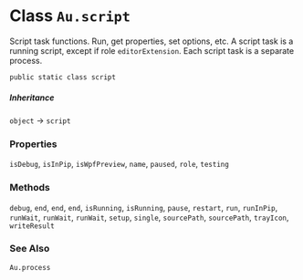# Class `Au.script`

Script task functions. Run, get properties, set options, etc. A script task is a running script, except if role `editorExtension`. Each script task is a separate process.

```
public static class script
```

##### Inheritance

`object` → `script`

### Properties

`isDebug`, `isInPip`, `isWpfPreview`, `name`, `paused`, `role`, `testing`

### Methods

`debug`, `end`, `end`, `end`, `isRunning`, `isRunning`, `pause`, `restart`, `run`, `runInPip`, `runWait`, `runWait`, `runWait`, `setup`, `single`, `sourcePath`, `sourcePath`, `trayIcon`, `writeResult`

### See Also

`Au.process`